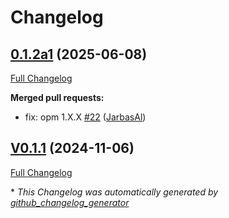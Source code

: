 # Changelog

## [0.1.2a1](https://github.com/OpenVoiceOS/ovos-PHAL-plugin-connectivity-events/tree/0.1.2a1) (2025-06-08)

[Full Changelog](https://github.com/OpenVoiceOS/ovos-PHAL-plugin-connectivity-events/compare/V0.1.1...0.1.2a1)

**Merged pull requests:**

- fix: opm 1.X.X [\#22](https://github.com/OpenVoiceOS/ovos-PHAL-plugin-connectivity-events/pull/22) ([JarbasAl](https://github.com/JarbasAl))

## [V0.1.1](https://github.com/OpenVoiceOS/ovos-PHAL-plugin-connectivity-events/tree/V0.1.1) (2024-11-06)

[Full Changelog](https://github.com/OpenVoiceOS/ovos-PHAL-plugin-connectivity-events/compare/0.1.1...V0.1.1)



\* *This Changelog was automatically generated by [github_changelog_generator](https://github.com/github-changelog-generator/github-changelog-generator)*
